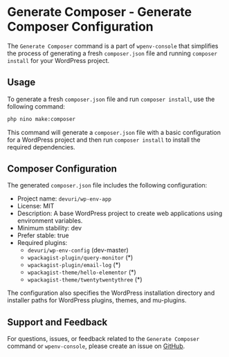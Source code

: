 # Generate Composer - Generate Composer Configuration

The `Generate Composer` command is a part of `wpenv-console` that simplifies the process of generating a fresh `composer.json` file and running `composer install` for your WordPress project.

## Usage

To generate a fresh `composer.json` file and run `composer install`, use the following command:

```bash
php nino make:composer
```

This command will generate a `composer.json` file with a basic configuration for a WordPress project and then run `composer install` to install the required dependencies.

## Composer Configuration

The generated `composer.json` file includes the following configuration:

- Project name: `devuri/wp-env-app`
- License: MIT
- Description: A base WordPress project to create web applications using environment variables.
- Minimum stability: dev
- Prefer stable: true
- Required plugins:
  - `devuri/wp-env-config` (dev-master)
  - `wpackagist-plugin/query-monitor` (*)
  - `wpackagist-plugin/email-log` (*)
  - `wpackagist-theme/hello-elementor` (*)
  - `wpackagist-theme/twentytwentythree` (*)

The configuration also specifies the WordPress installation directory and installer paths for WordPress plugins, themes, and mu-plugins.

## Support and Feedback

For questions, issues, or feedback related to the `Generate Composer` command or `wpenv-console`, please create an issue on [GitHub](https://github.com/devuri/wpenv-console/issues).
